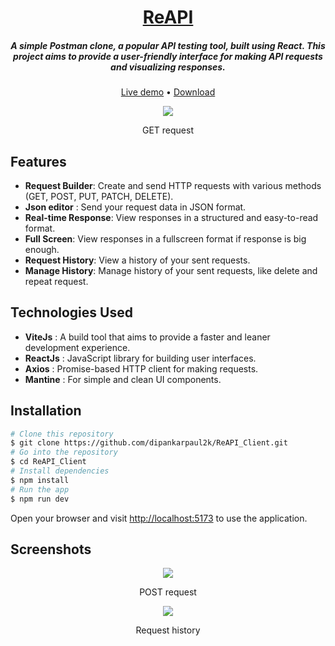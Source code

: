<h1 align="center">
	<a href="https://re-api-seven.vercel.app/">ReAPI</a>
</h1>

<h5 align="center">A simple Postman clone, a popular API testing tool, built using React. This project aims to provide a user-friendly interface for making API requests and visualizing responses.</h5>

<p align="center">
	<a href="https://re-api-seven.vercel.app/">Live demo</a>
	•
	<a href="https://github.com/dipankarpaul2k/ReAPI_Client/archive/refs/heads/main.zip">Download</a>
</p>

<div align="center">
	<img src="https://res.cloudinary.com/dysni0qfj/image/upload/v1713343023/ReAPI%20Client%20Project/ReAPI_Client_GET_request.png" />
	<p>GET request</p>
</div>

## Features

- **Request Builder**: Create and send HTTP requests with various methods (GET, POST, PUT, PATCH, DELETE).
- **Json editor** : Send your request data in JSON format.
- **Real-time Response**: View responses in a structured and easy-to-read format.
- **Full Screen**: View responses in a fullscreen format if response is big enough.
- **Request History**: View a history of your sent requests.
- **Manage History**: Manage history of your sent requests, like delete and repeat request.

## Technologies Used

- **ViteJs** : A build tool that aims to provide a faster and leaner development experience.
- **ReactJs** : JavaScript library for building user interfaces.
- **Axios** : Promise-based HTTP client for making requests.
- **Mantine** : For simple and clean UI components.

## Installation

```bash
# Clone this repository
$ git clone https://github.com/dipankarpaul2k/ReAPI_Client.git
# Go into the repository
$ cd ReAPI_Client
# Install dependencies
$ npm install
# Run the app
$ npm run dev
```

Open your browser and visit [http://localhost:5173](http://localhost:5173/) to use the application.

## Screenshots

<div align="center">
	<img src="https://res.cloudinary.com/dysni0qfj/image/upload/v1713343022/ReAPI%20Client%20Project/ReAPI_Client_POST_request.png" />
	<p>POST request</p>
</div>

<div align="center">
	<img src="https://res.cloudinary.com/dysni0qfj/image/upload/v1713343024/ReAPI%20Client%20Project/ReAPI_Client_history.png" />
	<p>Request history</p>
</div>

